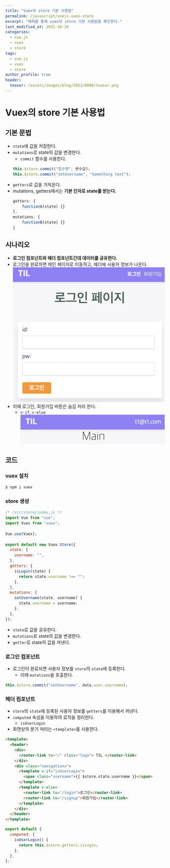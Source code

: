 ```yaml
---
title: "Vuex의 store 기본 사용법"
permalink: /javascript/vuejs-vuex-store
excerpt: "예제를 통해 vuex의 store 기본 사용법을 확인한다."
last_modified_at: 2021-10-20
categories:
  - vue.js
  - vuex
  - store
tags:
  - vue.js
  - vuex
  - store
author_profile: true
header:
  teaser: /assets/images/blog/2021/0008/teaser.png
---
```


# Vuex의 store 기본 사용법

## 기본 문법

- `state`에 값을 저장한다.
- `mutations`로 state의 값을 변경한다.
  - `commit` 함수를 사용한다.
  ```javascript
  this.$store.commit("함수명", 변수값);
  this.$store.commit("setUsername", "Something text");
  ```
- `getters`로 값을 가져온다.
- mutations, getters에서는 **기본 인자로 state를 받는다.**
  ```javascript
  getters: {
      functionA(state) {}
  },
  mutations: {
      functionB(state) {}
  }
  ```

## 시나리오

- **로그인 컴포넌트와 헤더 컴포넌트간데 데이터를 공유한다.**
- 로그인을 완료하면 메인 페이지로 이동하고, 헤더에 사용자 정보가 나온다.
  ![image01.png](/assets/images/blog/2021/0008/image01.png)
- 이때 로그인, 회원가입 버튼은 숨김 처리 한다.
  - `v-if`, `v-else`
    ![image01.png](/assets/images/blog/2021/0008/image02.png)

## 코드

### vuex 설치

```bash
$ npm i vuex
```

### store 생성

```javascript
/* /src/store/index.js */
import Vue from "vue";
import Vuex from "vuex";

Vue.use(Vuex);

export default new Vuex.Store({
  state: {
    username: "",
  },
  getters: {
    isLogin(state) {
      return state.username !== "";
    },
  },
  mutations: {
    setUsername(state, username) {
      state.username = username;
    },
  },
});
```

- `state`로 값을 공유한다.
- `mutations`로 state의 값을 변경한다.
- `getter`로 state의 값을 꺼낸다.

### 로그인 컴포넌트

- 로그인이 완료되면 사용자 정보를 `store`의 `state`에 등록한다.
  - 이때 `mutations`을 호출한다.

```javascript
this.$store.commit("setUsername", data.user.username);
```

### 헤더 컴포넌트

- `store`의 `state`에 등록된 사용자 정보를 `getters`를 이용해서 꺼낸다.
- `computed` 속성을 이용하여 로직을 정리한다.
  - `isUserLogin`
- 화면상의 분기 처리는 `<template>`를 사용한다.

```html
<template>
  <header>
    <div>
      <router-link to="/" class="logo"> TIL </router-link>
    </div>
    <div class="navigations">
      <template v-if="isUserLogin">
        <span class="username">{{ $store.state.username }}</span>
      </template>
      <template v-else>
        <router-link to="/login">로그인</router-link>
        <router-link to="/signup">회원가입</router-link>
      </template>
    </div>
  </header>
</template>
```

```jsx
export default {
  computed: {
    isUserLogin() {
      return this.$store.getters.isLogin;
    },
  },
};
```
